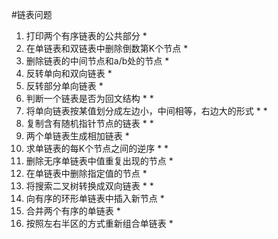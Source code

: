 #链表问题

 1. 打印两个有序链表的公共部分 *
 2. 在单链表和双链表中删除倒数第K个节点 *
 3. 删除链表的中间节点和a/b处的节点 *
 4. 反转单向和双向链表 *
 5. 反转部分单向链表 *
 6. 判断一个链表是否为回文结构 * *
 7. 将单向链表按某值划分成左边小，中间相等，右边大的形式 * *
 8. 复制含有随机指针节点的链表 * *
 9. 两个单链表生成相加链表 *
 10. 求单链表的每K个节点之间的逆序 * *
 11. 删除无序单链表中值重复出现的节点 *
 12. 在单链表中删除指定值的节点 *
 13. 将搜索二叉树转换成双向链表 * *
 14. 向有序的环形单链表中插入新节点 *
 15. 合并两个有序的单链表 *
 16. 按照左右半区的方式重新组合单链表 *
